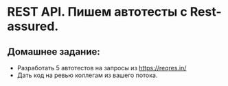 # REST API. Пишем автотесты с Rest-assured.

## Домашнее задание:

- Разработать 5 автотестов на запросы из https://reqres.in/
- Дать код на ревью коллегам из вашего потока.
